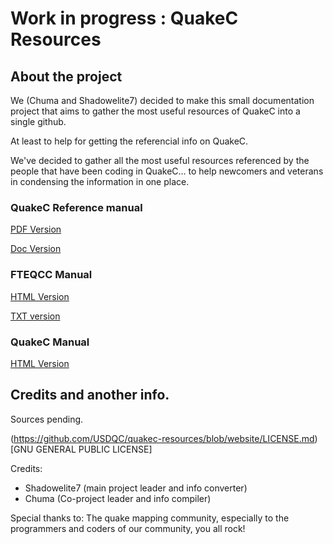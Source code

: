 # Work in progress : QuakeC Resources

## About the project

We (Chuma and Shadowelite7) decided to make this small documentation project that aims to gather the most useful resources of QuakeC into a single github.

At least to help for getting the referencial info on QuakeC.

We've decided to gather all the most useful resources referenced by the people that have been coding in QuakeC... to help newcomers and veterans in condensing the information in one place.

### QuakeC Reference manual
[PDF Version](https://github.com/USDQC/quakec-resources/blob/website/quakec.pdf)

[Doc Version](https://github.com/USDQC/quakec-resources/blob/website/quakec.docx)



### FTEQCC Manual
[HTML Version](https://github.com/USDQC/quakec-resources/blob/website/fteqcc_manual.html)

[TXT version](https://github.com/USDQC/quakec-resources/blob/website/fteqcc_manual.txt)


### QuakeC Manual
[HTML Version](https://github.com/USDQC/quakec-resources/blob/website/qcmanual.html)


## Credits and another info.

Sources pending.

(https://github.com/USDQC/quakec-resources/blob/website/LICENSE.md)[GNU GENERAL PUBLIC LICENSE] 

Credits:
- Shadowelite7 (main project leader and info converter)
- Chuma (Co-project leader and info compiler)

Special thanks to:
The quake mapping community, especially to the programmers and coders of our community, you all rock!
